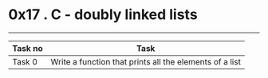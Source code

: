 # 0x17 . C - doubly linked lists
---
|Task no |Task	|
|--------|------|
|Task 0  |Write a function that prints all the elements of a list|

